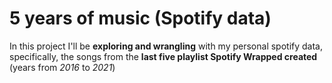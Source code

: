 # 5 years of music (Spotify data)
In this project I'll be **exploring and wrangling** with my personal spotify data, specifically, the songs 
from the **last five playlist Spotify Wrapped created** (years from _2016_ to _2021_)